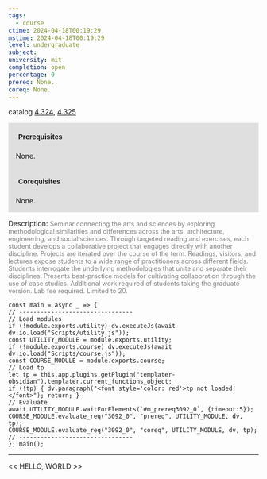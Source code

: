 ```yaml
---
tags:
  - course
ctime: 2024-04-18T00:19:29
mstime: 2024-04-18T00:19:29
level: undergraduate
subject: 
university: mit
completion: open
percentage: 0
prereq: None.
coreq: None.
---
```


catalog [4.324](http://student.mit.edu/catalog/m4c.html#4.324), [4.325](http://student.mit.edu/catalog/m4c.html#4.325)

<span style="display: block; padding: 15px; background-color: rgb(100, 100, 100, 0.2);"><font id="m_prereq3092_0" style="display: block; font-family: Arial, sans-serif; font-weight: bold; padding: 5px">Prerequisites</font><br><span id="prereq3092_0">None.</span></span>
<span style="display: block; padding: 15px; background-color: rgb(100, 100, 100, 0.2);"><font id="m_coreq3092_0" style="display: block; font-family: Arial, sans-serif; font-weight: bold; padding: 5px">Corequisites</font><br><span id="coreq3092_0">None.</span></span>

<font style="">Description:</font>
<font style="color: grey; font-size: 0.8rem;">Seminar connecting the arts and sciences by exploring methodological similarities and differences across the arts, architecture, engineering, and social sciences. Through targeted reading and exercises, each student develops a collaborative project that engages directly with another discipline. Projects are iterated over the course of the term. Readings, visitors, and lectures expose students to a wide range of practitioners across different fields. Students interrogate the underlying methodologies that unite and separate their disciplines. Presents best-practice models for cultivating collaboration through the use of case studies. Additional work required of students taking the graduate version. Lab fee required. Limited to 20.</font>

```dataviewjs
const main = async _ => {
// --------------------------------
// Load modules
if (!module.exports.utility) dv.executeJs(await dv.io.load("Scripts/utility.js"));
const UTILITY_MODULE = module.exports.utility;
if (!module.exports.course) dv.executeJs(await dv.io.load("Scripts/course.js"));
const COURSE_MODULE = module.exports.course;
// Load tp
let tp = this.app.plugins.getPlugin("templater-obsidian").templater.current_functions_object;
if (!tp) { dv.paragraph("<font style='color: red'>tp not loaded!</font>"); return; }
// Evaluate
await UTILITY_MODULE.waitForElements(`#m_prereq3092_0`, {timeout:5});
COURSE_MODULE.evaluate_req("3092_0", "prereq", UTILITY_MODULE, dv, tp);
COURSE_MODULE.evaluate_req("3092_0", "coreq", UTILITY_MODULE, dv, tp);
// --------------------------------
}; main();
```

---

<< HELLO, WORLD >>
